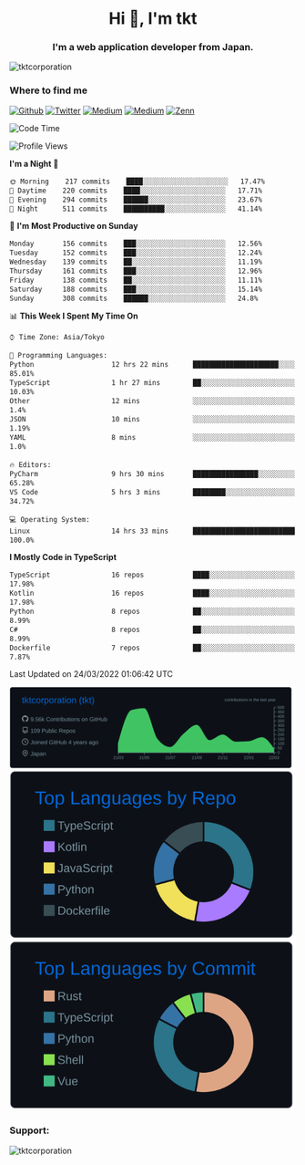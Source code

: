 <h1 align="center">Hi 👋, I'm tkt</h1>
<h3 align="center">I'm a web application developer from Japan.</h3>

<p align="left"> <img src="https://komarev.com/ghpvc/?username=tktcorporation&label=Profile%20views&color=0e75b6&style=flat" alt="tktcorporation" /> </p>

<h3>Where to find me</h3>
<p>
<a href="https://github.com/tktcorporation" target="_blank"><img alt="Github" src="https://img.shields.io/badge/GitHub-%2312100E.svg?&style=for-the-badge&logo=Github&logoColor=white" /></a>
<a href="https://twitter.com/tktcorporation" target="_blank"><img alt="Twitter" src="https://img.shields.io/badge/twitter-%231DA1F2.svg?&style=for-the-badge&logo=twitter&logoColor=white" /></a>
<a href="https://www.linkedin.com/in/tktcorporation" target="_blank"><img alt="Medium" src="https://img.shields.io/badge/linkdin-0a66c2.svg?&style=for-the-badge&logo=linkedin&logoColor=white" /></a>
<a href="https://qiita.com/tktcorporation" target="_blank"><img alt="Medium" src="https://img.shields.io/badge/qiita-55C500.svg?&style=for-the-badge&logo=qiita&logoColor=white" /></a>
<a href="https://zenn.dev/tktcorporation" target="_blank"><img alt="Zenn" src="https://img.shields.io/badge/Zenn-3EA8FF.svg?&style=for-the-badge&logo=Zenn&logoColor=white" /></a>
</p>
  
<!--START_SECTION:waka-->
![Code Time](http://img.shields.io/badge/Code%20Time-221%20hrs%205%20mins-blue)

![Profile Views](http://img.shields.io/badge/Profile%20Views-0-blue)

**I'm a Night 🦉** 

```text
🌞 Morning    217 commits    ████░░░░░░░░░░░░░░░░░░░░░   17.47% 
🌆 Daytime    220 commits    ████░░░░░░░░░░░░░░░░░░░░░   17.71% 
🌃 Evening    294 commits    ██████░░░░░░░░░░░░░░░░░░░   23.67% 
🌙 Night      511 commits    ██████████░░░░░░░░░░░░░░░   41.14%

```
📅 **I'm Most Productive on Sunday** 

```text
Monday       156 commits    ███░░░░░░░░░░░░░░░░░░░░░░   12.56% 
Tuesday      152 commits    ███░░░░░░░░░░░░░░░░░░░░░░   12.24% 
Wednesday    139 commits    ██░░░░░░░░░░░░░░░░░░░░░░░   11.19% 
Thursday     161 commits    ███░░░░░░░░░░░░░░░░░░░░░░   12.96% 
Friday       138 commits    ██░░░░░░░░░░░░░░░░░░░░░░░   11.11% 
Saturday     188 commits    ███░░░░░░░░░░░░░░░░░░░░░░   15.14% 
Sunday       308 commits    ██████░░░░░░░░░░░░░░░░░░░   24.8%

```


📊 **This Week I Spent My Time On** 

```text
⌚︎ Time Zone: Asia/Tokyo

💬 Programming Languages: 
Python                   12 hrs 22 mins      █████████████████████░░░░   85.01% 
TypeScript               1 hr 27 mins        ██░░░░░░░░░░░░░░░░░░░░░░░   10.03% 
Other                    12 mins             ░░░░░░░░░░░░░░░░░░░░░░░░░   1.4% 
JSON                     10 mins             ░░░░░░░░░░░░░░░░░░░░░░░░░   1.19% 
YAML                     8 mins              ░░░░░░░░░░░░░░░░░░░░░░░░░   1.0%

🔥 Editors: 
PyCharm                  9 hrs 30 mins       ████████████████░░░░░░░░░   65.28% 
VS Code                  5 hrs 3 mins        ████████░░░░░░░░░░░░░░░░░   34.72%

💻 Operating System: 
Linux                    14 hrs 33 mins      █████████████████████████   100.0%

```

**I Mostly Code in TypeScript** 

```text
TypeScript               16 repos            ████░░░░░░░░░░░░░░░░░░░░░   17.98% 
Kotlin                   16 repos            ████░░░░░░░░░░░░░░░░░░░░░   17.98% 
Python                   8 repos             ██░░░░░░░░░░░░░░░░░░░░░░░   8.99% 
C#                       8 repos             ██░░░░░░░░░░░░░░░░░░░░░░░   8.99% 
Dockerfile               7 repos             ██░░░░░░░░░░░░░░░░░░░░░░░   7.87%

```



 Last Updated on 24/03/2022 01:06:42 UTC
<!--END_SECTION:waka-->

[![](https://raw.githubusercontent.com/tktcorporation/tktcorporation/master/profile-summary-card-output/github_dark/0-profile-details.svg)](https://github.com/vn7n24fzkq/github-profile-summary-cards)
[![](https://raw.githubusercontent.com/tktcorporation/tktcorporation/master/profile-summary-card-output/github_dark/1-repos-per-language.svg)](https://github.com/vn7n24fzkq/github-profile-summary-cards) [![](https://raw.githubusercontent.com/tktcorporation/tktcorporation/master/profile-summary-card-output/github_dark/2-most-commit-language.svg)](https://github.com/vn7n24fzkq/github-profile-summary-cards)

<h3 align="left">Support:</h3>
<p><a href="https://www.buymeacoffee.com/tktcorporation"> <img align="left" src="https://cdn.buymeacoffee.com/buttons/v2/default-yellow.png" height="50" width="210" alt="tktcorporation" /></a></p><br><br>
